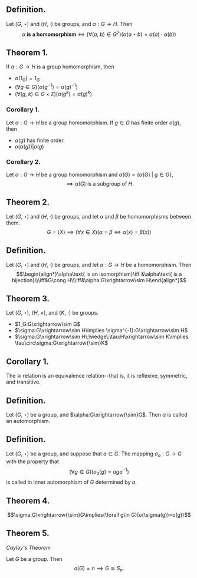 
## Definition.

Let $(G,\;\star)$ and $(H,\;\cdot)$ be groups, and $\alpha:G\rightarrow H$. Then
$$\alpha\textbf{ is a homomorphism}\iff (\forall(a,\;b)\in G^2)(\alpha(a\star b)=\alpha(a)\cdot \alpha(b))$$
## Theorem 1.

If $\alpha:G\rightarrow H$ is a group homomorphism, then
- $\alpha(1_G)=1_G$
- $(\forall g\in G)(\alpha(g^{-1})=\alpha(g)^{-1})$
- $(\forall(g,\;k)\in G\times\mathbb{Z})(\alpha(g^k)=\alpha(g)^k)$

### Corollary 1.

Let $\alpha:G\rightarrow H$ be a group homomorphism. If $g\in G$ has finite order $o(g)$, then
- $\alpha(g)$ has finite order.
- $o(\alpha(g))\big|o(g)$

### Corollary 2.

Let $\alpha:G\rightarrow H$ be a group homomorphism and $\alpha(G)=\{\alpha(G)\;|\;g\in G\}$,
$$\implies \alpha(G)\text{ is a subgroup of } H\text{.}$$

## Theorem 2.

Let $(G,\;\star)$ and $(H,\;\cdot)$ be groups, and let $\alpha$ and $\beta$ be homomorphisms between them.
$$G=\langle X\rangle\implies(\forall x\in X)(\alpha=\beta\iff \alpha(x)=\beta(x))$$

## Definition.

Let $(G,\;\star)$ and $(H,\;\cdot)$ be groups, and let $\alpha:G\rightarrow H$ be a homomorphism. Then
$$\begin{align*}\alpha\text{ is an isomorphism}\iff &\alpha\text{ is a bijection}\\\iff&G\cong H\\\iff&\alpha:G\xrightarrow\sim H\end{align*}$$

## Theorem 3.

Let $(G,\;\star)$, $(H,\;\times)$, and $(K,\;\cdot)$ be groups.
- $1_G:G\xrightarrow\sim G$
- $\sigma:G\xrightarrow\sim H\implies \sigma^{-1}:G\xrightarrow\sim H$
- $\sigma:G\xrightarrow\sim H\;\wedge\;\tau:H\xrightarrow\sim K\implies \tau\circ\sigma:G\xrightarrow{\sim}K$

## Corollary 1.

The $\cong$ relation is an equivalence relation--that is, it is reflexive, symmetric, and transitive.

## Definition.

Let $(G,\;\star)$ be a group, and $\alpha:G\xrightarrow{\sim}G$. Then $\alpha$ is called an automorphism.

## Definition.

Let $(G,\;\star)$ be a group, and suppose that $a\in G$. The mapping $\sigma_a:G\rightarrow G$ with the property that 
$$(\forall g\in G)(\sigma_a(g)=aga^{-1})$$
is called in inner automorphism of $G$ determined by $a$.

## Theorem 4.

$$\sigma:G\xrightarrow{\sim}G\implies(\forall g\in G)(o(\sigma(g))=o(g))$$

## Theorem 5.
*Cayley's Theorem*

Let $G$ be a group. Then
$$o(G)=n\implies G\cong S_n\text{.}$$
